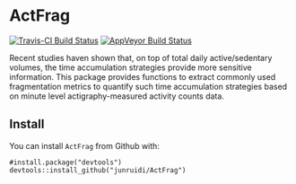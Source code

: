 # ActFrag

 [![Travis-CI Build Status](https://travis-ci.org/junruidi/ActFrag.svg?branch=master)](https://travis-ci.org/junruidi/ActFrag)
[![AppVeyor Build Status](https://ci.appveyor.com/api/projects/status/github/junruidi/ActFrag?branch=master&svg=true)](https://ci.appveyor.com/project/junruidi/ActFrag)

Recent studies haven shown that, on top of total daily active/sedentary volumes, the time 
  accumulation strategies provide more sensitive information. This package provides functions to extract 
  commonly used fragmentation metrics to quantify such time accumulation strategies based on minute level 
  actigraphy-measured activity counts data. 

## Install
You can install `ActFrag` from Github with:
```{r}
#install.package("devtools")
devtools::install_github("junruidi/ActFrag")
```




